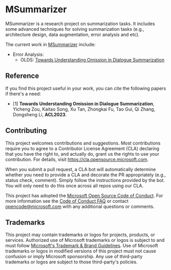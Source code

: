 # MSummarizer

MSummarizer is a research project on summarization tasks. It includes some advanced techniques for solving summarization tasks (e.g., architecture design, data augmentation, error analysis and etc).

The current work in [MSummarizer](MSummarizer/) include:
*  Error Analysis: 
   + OLDS: [Towards Understanding Omission in Dialogue Summarization](https://arxiv.org/pdf/2211.07145.pdf)

## Reference

If you find this project useful in your work, you can cite the following papers if there's a need:
* [1] **Towards Understanding Omission in Dialogue Summarization**, Yicheng Zou, Kaitao Song, Xu Tan, Zhongkai Fu, Tao Gui, Qi Zhang, Dongsheng Li, **ACL2023**.


## Contributing

This project welcomes contributions and suggestions.  Most contributions require you to agree to a
Contributor License Agreement (CLA) declaring that you have the right to, and actually do, grant us
the rights to use your contribution. For details, visit https://cla.opensource.microsoft.com.

When you submit a pull request, a CLA bot will automatically determine whether you need to provide
a CLA and decorate the PR appropriately (e.g., status check, comment). Simply follow the instructions
provided by the bot. You will only need to do this once across all repos using our CLA.

This project has adopted the [Microsoft Open Source Code of Conduct](https://opensource.microsoft.com/codeofconduct/).
For more information see the [Code of Conduct FAQ](https://opensource.microsoft.com/codeofconduct/faq/) or
contact [opencode@microsoft.com](mailto:opencode@microsoft.com) with any additional questions or comments.

## Trademarks

This project may contain trademarks or logos for projects, products, or services. Authorized use of Microsoft 
trademarks or logos is subject to and must follow 
[Microsoft's Trademark & Brand Guidelines](https://www.microsoft.com/en-us/legal/intellectualproperty/trademarks/usage/general).
Use of Microsoft trademarks or logos in modified versions of this project must not cause confusion or imply Microsoft sponsorship.
Any use of third-party trademarks or logos are subject to those third-party's policies.
